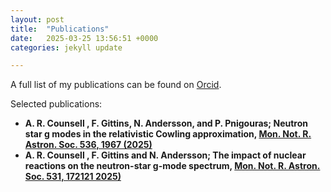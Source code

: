 ```yaml
---
layout: post
title:  "Publications"
date:   2025-03-25 13:56:51 +0000
categories: jekyll update

---
```


A full list of my publications can be found on <a href="https://orcid.org/0000-0002-4532-7440">Orcid</a>. 


Selected publications:

*  <b> A. R. Counsell <b> , F. Gittins, N. Andersson, and
P. Pnigouras; Neutron star g modes in the relativistic
Cowling approximation, <a href="https://academic.oup.com/mnras/article/536/2/1967/7920787?login=false"> Mon. Not. R. Astron. Soc. 536, 1967 (2025)</a>
*   <b> A. R. Counsell <b> , F. Gittins and N. Andersson; The impact of nuclear reactions on the neutron-star g-mode spectrum, <a href="https://academic.oup.com/mnras/article/531/1/1721/7668474?login=false"> Mon. Not. R. Astron. Soc. 531, 172121  2025)</a>
